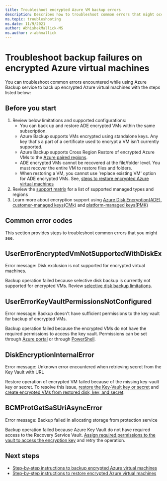 ```yaml
---
title: Troubleshoot encrypted Azure VM backup errors
description: Describes how to troubleshoot common errors that might occur when you use Azure Backup to back up an encrypted VM.
ms.topic: troubleshooting
ms.date: 11/9/2021
author: AbhishekMallick-MS
ms.author: v-abhmallick
---
```


# Troubleshoot backup failures on encrypted Azure virtual machines

You can troubleshoot common errors encountered while using Azure Backup service to back up encrypted Azure virtual machines with the steps listed below:

## Before you start

1. Review below limitations and supported configurations:
   - You can back up and restore ADE encrypted VMs within the same subscription.
   - Azure Backup supports VMs encrypted using standalone keys. Any key that's a part of a certificate used to encrypt a VM isn't currently supported.
   - Azure Backup supports Cross Region Restore of encrypted Azure VMs to the [Azure paired regions](../best-practices-availability-paired-regions.md#azure-regional-pairs).
   - ADE encrypted VMs cannot be recovered at the file/folder level. You must recover the entire VM to restore files and folders. 
   - When restoring a VM, you cannot use 'replace existing VM' option for ADE encrypted VMs. See, [steps to restore encrypted Azure virtual machines](restore-azure-encrypted-virtual-machines.md)
2. Review the [support matrix](backup-support-matrix.md#cross-region-restore) for a list of supported managed types and regions
3. Learn more about encryption support using [Azure Disk Encryption(ADE)](backup-azure-vms-encryption.md#encryption-support-using-ade), [customer-managed keys(CMk)](backup-azure-vms-encryption.md#encryption-using-customer-managed-keys) and [platform-managed keys(PMK)](backup-azure-vms-encryption.md#encryption-using-platform-managed-keys)

## Common error codes

This section provides steps to troubleshoot common errors that you might see.

## UserErrorEncryptedVmNotSupportedWithDiskEx

Error message: Disk exclusion is not supported for encrypted virtual machines.

Backup operation failed because selective disk backup is currently not supported for encrypted VMs. Review [selective disk backup limitations](selective-disk-backup-restore.md#limitations).

## UserErrorKeyVaultPermissionsNotConfigured

Error message: Backup doesn't have sufficient permissions to the key vault for backup of encrypted VMs.

Backup operation failed because the encrypted VMs do not have the required permissions to access the key vault. 
Permissions can be set through [Azure portal](./backup-azure-vms-encryption.md#provide-permissions) or through [PowerShell](./backup-azure-vms-automation.md#enable-protection).

## DiskEncryptionInternalError

Error message: Unknown error encountered when retrieving secret from the Key Vault with URL

Restore operation of encrypted VM failed because of the missing key-vault key or secret.
To resolve this issue, [restore the Key-Vault key or secret](backup-azure-restore-key-secret.md) and [create encrypted VMs from restored disk, key, and secret](backup-azure-vms-automation.md#create-a-vm-from-restored-disks).

## BCMProtGetSaSUriAsyncError

Error message: Backup failed in allocating storage from protection service

Backup operation failed because Azure Key Vault do not have required access to the Recovery Service Vault. [Assign required permissions to the vault to access the encryption key](./encryption-at-rest-with-cmk.md?tabs=portal#assign-user-assigned-managed-identity-to-the-vault-in-preview) and retry the operation. 


## Next steps

- [Step-by-step instructions to backup encrypted Azure virtual machines](backup-azure-vms-encryption.md)
- [Step-by-step instructions to restore encrypted Azure virtual machines](restore-azure-encrypted-virtual-machines.md)